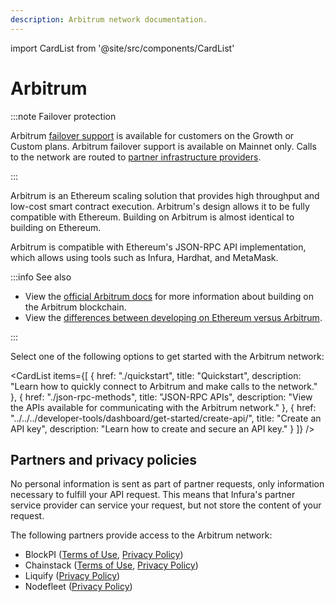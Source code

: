 ```yaml
---
description: Arbitrum network documentation.
---
```


import CardList from '@site/src/components/CardList'

# Arbitrum

:::note Failover protection

Arbitrum [failover support](../../concepts/failover-protection.md) is available for customers on the Growth or Custom plans.
Arbitrum failover support is available on Mainnet only.
Calls to the network are routed to [partner infrastructure providers](#partners-and-privacy-policies).

:::

Arbitrum is an Ethereum scaling solution that provides high throughput and low-cost smart contract execution. Arbitrum's design
allows it to be fully compatible with Ethereum. Building on Arbitrum is almost identical to
building on Ethereum.

Arbitrum is compatible with Ethereum's JSON-RPC API implementation, which allows using tools such as Infura, Hardhat, and
MetaMask.

:::info See also

- View the [official Arbitrum docs](https://docs.arbitrum.io/) for more information about building on the Arbitrum blockchain.
- View the [differences between developing on Ethereum versus Arbitrum](https://docs.arbitrum.io/for-devs/concepts/differences-between-arbitrum-ethereum/overview).

:::

Select one of the following options to get started with the Arbitrum network:

<CardList
  items={[
    {
      href: "./quickstart",
      title: "Quickstart",
      description: "Learn how to quickly connect to Arbitrum and make calls to the network."
    },
    {
      href: "./json-rpc-methods",
      title: "JSON-RPC APIs",
      description: "View the APIs available for communicating with the Arbitrum network."
    },
    {
      href: "../../../developer-tools/dashboard/get-started/create-api/",
      title: "Create an API key",
      description: "Learn how to create and secure an API key."
    }
  ]}
/>

## Partners and privacy policies

No personal information is sent as part of partner requests, only information necessary to fulfill your API request. This means that Infura's partner service provider can service your request, but not store the content of your request.

The following partners provide access to the Arbitrum network:

- BlockPI ([Terms of Use](https://blockpi.io/terms-of-use), [Privacy Policy](https://blockpi.io/privacy-policy))
- Chainstack ([Terms of Use](https://chainstack.com/tos/), [Privacy Policy](https://chainstack.com/privacy/))
- Liquify ([Privacy Policy](https://www.liquify.com/Liquify_RPC_PP.pdf))
- Nodefleet ([Privacy Policy](https://nodefleet.org/#/privacy-policy))
